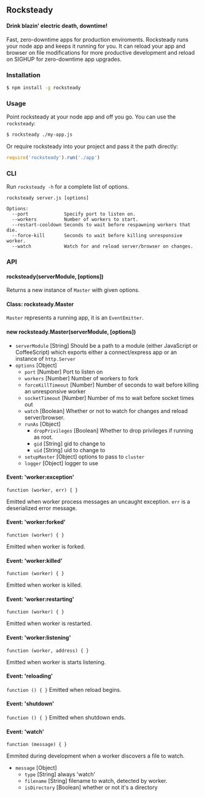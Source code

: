## Rocksteady
#### Drink blazin' electric death, downtime!
Fast, zero-downtime apps for production enviroments. Rocksteady runs your node
app and keeps it running for you. It can reload your app and browser on file
modifications for more productive development and reload on SIGHUP for
zero-downtime app upgrades.

### Installation
```sh
$ npm install -g rocksteady
```

### Usage
Point rocksteady at your node app and off you go. You can use the `rocksteady`:

```sh
$ rocksteady ./my-app.js
```

Or require rocksteady into your project and pass it the path directly:

```javascript
require('rocksteady').run('./app')
```

### CLI
Run `rocksteady -h` for a complete list of options.

    rocksteady server.js [options]

    Options:
      --port             Specify port to listen on.
      --workers          Number of workers to start.
      --restart-cooldown Seconds to wait before respawning workers that die.
      --force-kill       Seconds to wait before killing unresponsive worker.
      --watch            Watch for and reload server/browser on changes.

### API
#### rocksteady(serverModule, [options])
Returns a new instance of `Master` with given options.

#### Class: rocksteady.Master
`Master` represents a running app, it is an `EventEmitter`.

#### new rocksteady.Master(serverModule, [options])
- `serverModule` [String] Should be a path to a module (either
JavaScript or CoffeeScript) which exports either a connect/express app or an
instance of `http.Server`
- `options` [Object]
    - `port` [Number] Port to listen on
    - `workers` [Number] Number of workers to fork
    - `forceKillTimeout` [Number] Number of seconds to wait before killing an
      unresponsive worker
    - `socketTimeout` [Number] Number of ms to wait before socket times out
    - `watch` [Boolean] Whether or not to watch for changes and reload
      server/browser.
    - `runAs` [Object]
        - `dropPrivileges` [Boolean] Whether to drop privileges if running as
          root.
        - `gid` [String] gid to change to
        - `uid` [String] uid to change to
    - `setupMaster` [Object] options to pass to `cluster`
    - `logger` [Object] logger to use

#### Event: 'worker:exception'
`function (worker, err) { }`

Emitted when worker process messages an uncaught exception. `err` is a deserialized error message.

#### Event: 'worker:forked'
`function (worker) { }`

Emitted when worker is forked.

#### Event: 'worker:killed'
`function (worker) { }`

Emitted when worker is killed.

#### Event: 'worker:restarting'
`function (worker) { }`

Emitted when worker is restarted.

#### Event: 'worker:listening'
`function (worker, address) { }`

Emitted when worker is starts listening.

#### Event: 'reloading'
`function () { }`
Emitted when reload begins.

#### Event: 'shutdown'
`function () { }`
Emitted when shutdown ends.

#### Event: 'watch'
`function (message) { }`

Emmited during development when a worker discovers a file to watch.

- `message` [Object]
    - `type` [String] always 'watch'
    - `filename` [String] filename to watch, detected by worker.
    - `isDirectory` [Boolean] whether or not it's a directory
